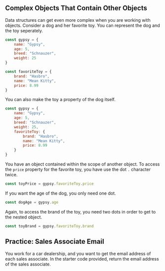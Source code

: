 ## Complex Objects That Contain Other Objects

Data structures can get even more complex when you are working with objects. Consider a dog and her favorite toy. You can represent the dog and the toy seperately.

```js
const gypsy = {
    name: "Gypsy",
    age: 5,
    breed: "Schnauzer",
    weight: 25
}

const favoriteToy = {
    brand: "Hasbro",
    name: "Mean Kitty",
    price: 8.99
}
```

You can also make the toy a property of the dog itself.

```js
const gypsy = {
    name: "Gypsy",
    age: 5,
    breed: "Schnauzer",
    weight: 25,
    favoriteToy: {
	    brand: "Hasbro",
	    name: "Mean Kitty",
	    price: 8.99
	}
}
```

You have an object contained within the scope of another object. To access the `price` property for the favorite toy, you have use the dot `.` character twice.

```js
const toyPrice = gypsy.favoriteToy.price
```

If you want the age of the dog, you only need one dot.

```js
const dogAge = gypsy.age
```

Again, to access the brand of the toy, you need two dots in order to get to the nested object.

```js
const toyBrand = gypsy.favoriteToy.brand
```

## Practice: Sales Associate Email

You work for a car dealership, and you want to get the email address of each sales associate. In the starter code provided, return the email address of the sales associate.


<!--stackedit_data:
eyJoaXN0b3J5IjpbLTExMDcyNzkwNTUsODg4NjAzNzY1LDE5MD
Y1NTA0MjZdfQ==
-->